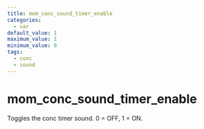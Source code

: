 ```yaml
---
title: mom_conc_sound_timer_enable
categories:
  - var
default_value: 1
maximum_value: 1
minimum_value: 0
tags:
  - conc
  - sound
---
```


# mom_conc_sound_timer_enable

Toggles the conc timer sound. 0 = OFF, 1 = ON.

